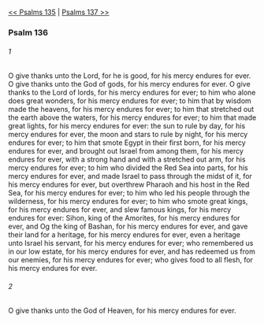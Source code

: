 [<< Psalms 135](Psalms%20135.md)  |  [Psalms 137 >>](Psalms%20137.md)

### Psalm 136
###### 1
O give thanks unto the Lord, for he is good, for his mercy endures for ever. O give thanks unto the God of gods, for his mercy endures for ever. O give thanks to the Lord of lords, for his mercy endures for ever; to him who alone does great wonders, for his mercy endures for ever; to him that by wisdom made the heavens, for his mercy endures for ever; to him that stretched out the earth above the waters, for his mercy endures for ever; to him that made great lights, for his mercy endures for ever: the sun to rule by day, for his mercy endures for ever, the moon and stars to rule by night, for his mercy endures for ever; to him that smote Egypt in their first born, for his mercy endures for ever, and brought out Israel from among them, for his mercy endures for ever, with a strong hand and with a stretched out arm, for his mercy endures for ever; to him who divided the Red Sea into parts, for his mercy endures for ever, and made Israel to pass through the midst of it, for his mercy endures for ever, but overthrew Pharaoh and his host in the Red Sea, for his mercy endures for ever; to him who led his people through the wilderness, for his mercy endures for ever; to him who smote great kings, for his mercy endures for ever, and slew famous kings, for his mercy endures for ever: Sihon, king of the Amorites, for his mercy endures for ever, and Og the king of Bashan, for his mercy endures for ever, and gave their land for a heritage, for his mercy endures for ever, even a heritage unto Israel his servant, for his mercy endures for ever; who remembered us in our low estate, for his mercy endures for ever, and has redeemed us from our enemies, for his mercy endures for ever; who gives food to all flesh, for his mercy endures for ever.

###### 2
O give thanks unto the God of Heaven, for his mercy endures for ever.